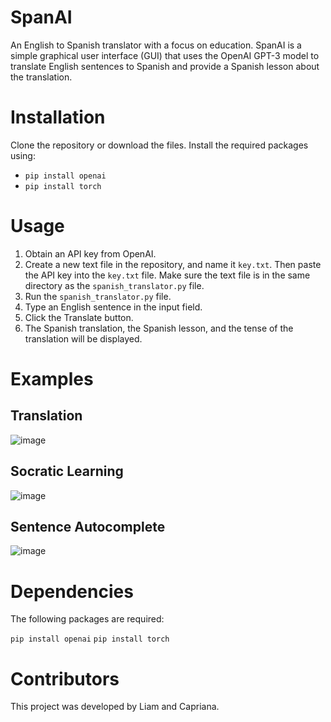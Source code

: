 # SpanAI
An English to Spanish translator with a focus on education.
SpanAI is a simple graphical user interface (GUI) that uses the OpenAI GPT-3 model to translate English sentences to Spanish and provide a Spanish lesson about the translation.

# Installation
Clone the repository or download the files.
Install the required packages using:
- `pip install openai`
- `pip install torch`

# Usage
1. Obtain an API key from OpenAI.
2. Create a new text file in the repository, and name it `key.txt`. Then paste the API key into the `key.txt` file. Make sure the text file is in the same directory as the `spanish_translator.py` file.
3. Run the `spanish_translator.py` file.
4. Type an English sentence in the input field.
5. Click the Translate button.
6. The Spanish translation, the Spanish lesson, and the tense of the translation will be displayed.

# Examples
## Translation
![image](https://user-images.githubusercontent.com/93562392/232321235-b9653677-468a-4c63-88e0-2060e236c894.png)

## Socratic Learning
![image](https://user-images.githubusercontent.com/93562392/232321388-d3f3a964-d0cf-4552-90f3-9eb66d005530.png)

## Sentence Autocomplete
![image](https://user-images.githubusercontent.com/93562392/232320597-271b8a20-275c-4a4d-8d00-ddd7dcbe845b.png)


# Dependencies
The following packages are required:

```pip install openai```
```pip install torch```

# Contributors
This project was developed by Liam and Capriana.
